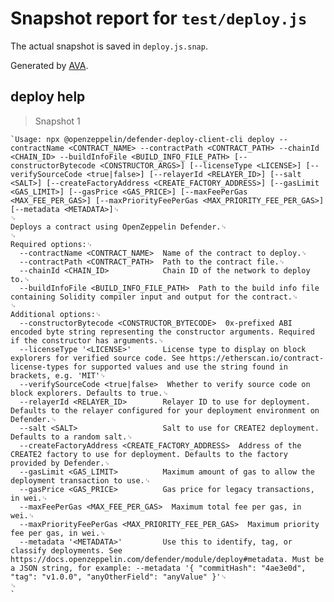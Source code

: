 # Snapshot report for `test/deploy.js`

The actual snapshot is saved in `deploy.js.snap`.

Generated by [AVA](https://avajs.dev).

## deploy help

> Snapshot 1

    `Usage: npx @openzeppelin/defender-deploy-client-cli deploy --contractName <CONTRACT_NAME> --contractPath <CONTRACT_PATH> --chainId <CHAIN_ID> --buildInfoFile <BUILD_INFO_FILE_PATH> [--constructorBytecode <CONSTRUCTOR_ARGS>] [--licenseType <LICENSE>] [--verifySourceCode <true|false>] [--relayerId <RELAYER_ID>] [--salt <SALT>] [--createFactoryAddress <CREATE_FACTORY_ADDRESS>] [--gasLimit <GAS_LIMIT>] [--gasPrice <GAS_PRICE>] [--maxFeePerGas <MAX_FEE_PER_GAS>] [--maxPriorityFeePerGas <MAX_PRIORITY_FEE_PER_GAS>] [--metadata <METADATA>]␊
    ␊
    Deploys a contract using OpenZeppelin Defender.␊
    ␊
    Required options:␊
      --contractName <CONTRACT_NAME>  Name of the contract to deploy.␊
      --contractPath <CONTRACT_PATH>  Path to the contract file.␊
      --chainId <CHAIN_ID>            Chain ID of the network to deploy to.␊
      --buildInfoFile <BUILD_INFO_FILE_PATH>  Path to the build info file containing Solidity compiler input and output for the contract.␊
    ␊
    Additional options:␊
      --constructorBytecode <CONSTRUCTOR_BYTECODE>  0x-prefixed ABI encoded byte string representing the constructor arguments. Required if the constructor has arguments.␊
      --licenseType '<LICENSE>'       License type to display on block explorers for verified source code. See https://etherscan.io/contract-license-types for supported values and use the string found in brackets, e.g. 'MIT'␊
      --verifySourceCode <true|false>  Whether to verify source code on block explorers. Defaults to true.␊
      --relayerId <RELAYER_ID>        Relayer ID to use for deployment. Defaults to the relayer configured for your deployment environment on Defender.␊
      --salt <SALT>                   Salt to use for CREATE2 deployment. Defaults to a random salt.␊
      --createFactoryAddress <CREATE_FACTORY_ADDRESS>  Address of the CREATE2 factory to use for deployment. Defaults to the factory provided by Defender.␊
      --gasLimit <GAS_LIMIT>          Maximum amount of gas to allow the deployment transaction to use.␊
      --gasPrice <GAS_PRICE>          Gas price for legacy transactions, in wei.␊
      --maxFeePerGas <MAX_FEE_PER_GAS>  Maximum total fee per gas, in wei.␊
      --maxPriorityFeePerGas <MAX_PRIORITY_FEE_PER_GAS>  Maximum priority fee per gas, in wei.␊
      --metadata '<METADATA>'         Use this to identify, tag, or classify deployments. See https://docs.openzeppelin.com/defender/module/deploy#metadata. Must be a JSON string, for example: --metadata '{ "commitHash": "4ae3e0d", "tag": "v1.0.0", "anyOtherField": "anyValue" }'␊
    ␊
    `
